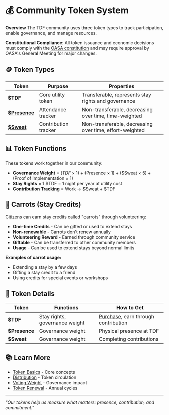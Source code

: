 # 💰 Community Token System

**Overview** The TDF community uses three token types to track participation, enable governance, and manage resources.

**Constitutional Compliance**: All token issuance and economic decisions must comply with the [OASA constitution](https://oasa.earth) and may require approval by OASA's General Meeting for major changes.

## 🪙 Token Types

| Token | Purpose | Properties |
|-------|---------|------------|
| **$TDF** | Core utility token | Transferable, represents stay rights and governance |
| **[$Presence](./\$presence.md)** | Attendance tracker | Non-transferable, decreasing over time, time-weighted |
| **[$Sweat](./\$sweat.md)** | Contribution tracker | Non-transferable, decreasing over time, effort-weighted |

## 📊 Token Functions

These tokens work together in our community:

- **Governance Weight** = ($TDF × 1) + ($Presence × 1) + ($Sweat × 5) + (Proof of Implementation × 1)
- **Stay Rights** = 1 $TDF = 1 night per year at utility cost
- **Contribution Tracking** = Work → $Sweat + $TDF

## 🥕 Carrots (Stay Credits)

Citizens can earn stay credits called "carrots" through volunteering:
- **One-time Credits** - Can be gifted or used to extend stays
- **Non-renewable** - Carrots don't renew annually
- **Volunteering Reward** - Earned through community service
- **Giftable** - Can be transferred to other community members
- **Usage** - Can be used to extend stays beyond normal limits

**Examples of carrot usage:**
- Extending a stay by a few days
- Gifting a stay credit to a friend
- Using credits for special events or workshops

## 🔗 Token Details

| Token | Functions | How to Get |
|-------|-----------|------------|
| **$TDF** | Stay rights, governance weight | [Purchase](distribution.md), earn through contribution |
| **$Presence** | Governance weight | Physical presence at TDF |
| **$Sweat** | Governance weight | Completing contributions |

## 📚 Learn More

- [Token Basics](token_basics.md) - Core concepts
- [Distribution](distribution.md) - Token circulation
- [Voting Weight](voting_weight.md) - Governance impact
- [Token Renewal](token_renewal.md) - Annual cycles

---

*"Our tokens help us measure what matters: presence, contribution, and commitment."*
